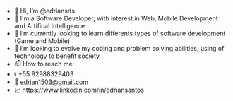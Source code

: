 - 👋 Hi, I’m @edriansds
- 📣 I'm a Software Developer, with interest in Web, Mobile Development and Artifical Intelligence
- 🌱 I’m currently looking to learn differents types of software development (Game and Mobile)
- 💞️ I’m looking to evolve my coding and problem solving abilities, using of technology to benefit society
- 📫 How to reach me:
- 📞 +55 92988329403
- 📩 edrian1503@gmail.com
- 📈 https://www.linkedin.com/in/edriansantos

<!---
edriansds/edriansds is a ✨ special ✨ repository because its `README.md` (this file) appears on your GitHub profile.
You can click the Preview link to take a look at your changes.
--->
